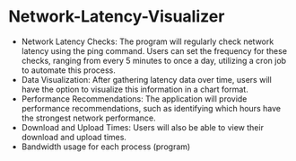 # Network-Latency-Visualizer

- Network Latency Checks: The program will regularly check network latency using the ping command. Users can set the frequency for these checks, ranging from every 5 minutes to once a day, utilizing a cron job to automate this process.
- Data Visualization: After gathering latency data over time, users will have the option to visualize this information in a chart format.
- Performance Recommendations: The application will provide performance recommendations, such as identifying which hours have the strongest network performance.
- Download and Upload Times: Users will also be able to view their download and upload times.
- Bandwidth usage for each process (program)
